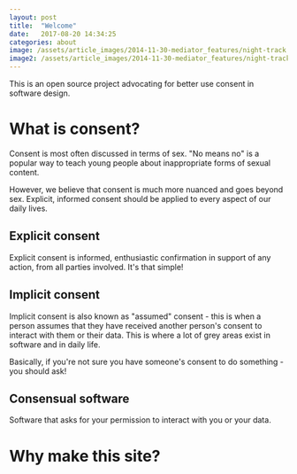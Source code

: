 ```yaml
---
layout: post
title:  "Welcome"
date:   2017-08-20 14:34:25
categories: about
image: /assets/article_images/2014-11-30-mediator_features/night-track.JPG
image2: /assets/article_images/2014-11-30-mediator_features/night-track-mobile.JPG
---
```


This is an open source project advocating for better use consent in software design.

# What is consent?

Consent is most often discussed in terms of sex. "No means no" is a popular way to teach young people about inappropriate forms of sexual content.

However, we believe that consent is much more nuanced and goes beyond sex. Explicit, informed consent should be applied to every aspect of our daily lives.

## Explicit consent

Explicit consent is informed, enthusiastic confirmation in support of any action, from all parties involved. It's that simple!

## Implicit consent

Implicit consent is also known as "assumed" consent - this is when a person assumes that they have received another person's consent to interact with them or their data. This is where a lot of grey areas exist in software and in daily life.

Basically, if you're not sure you have someone's consent to do something - you should ask!

## Consensual software

Software that asks for your permission to interact with you or your data.

# Why make this site?
